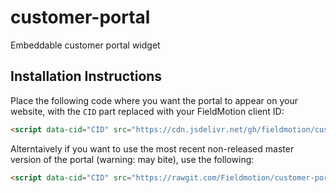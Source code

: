 # customer-portal
Embeddable customer portal widget

## Installation Instructions

Place the following code where you want the portal to appear on your website, with the `CID` part replaced with your FieldMotion client ID:

```html
<script data-cid="CID" src="https://cdn.jsdelivr.net/gh/fieldmotion/customer-portal@20181022/portal.js" id="fm-customer-portal"></script><a href="https://fieldmotion.com/">FieldMotion</a>
```

Alterntaively if you want to use the most recent non-released master version of the portal (warning: may bite), use the following:

```html
<script data-cid="CID" src="https://rawgit.com/Fieldmotion/customer-portal/master/portal.js" id="fm-customer-portal"></script><a href="https://fieldmotion.com/">FieldMotion</a>
```

